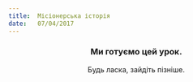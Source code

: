 ```yaml
---
title:  Місіонерська історія
date:   07/04/2017
---
```


### <center>Ми готуємо цей урок.</center>
<center>Будь ласка, зайдіть пізніше.</center>